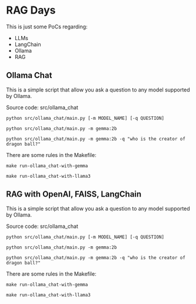 # RAG Days

This is just some PoCs regarding:

- LLMs
- LangChain
- Ollama
- RAG

## Ollama Chat

This is a simple script that allow you ask a question to any model supported
by Ollama.

Source code: src/ollama_chat

```shell
python src/ollama_chat/main.py [-m MODEL_NAME] [-q QUESTION]

python src/ollama_chat/main.py -m gemma:2b

python src/ollama_chat/main.py -m gemma:2b -q "who is the creator of dragon ball?"
```

There are some rules in the Makefile:

```shell
make run-ollama_chat-with-gemma

make run-ollama_chat-with-llama3
```

## RAG with OpenAI, FAISS, LangChain

This is a simple script that allow you ask a question to any model supported
by Ollama.

Source code: src/ollama_chat

```shell
python src/ollama_chat/main.py [-m MODEL_NAME] [-q QUESTION]

python src/ollama_chat/main.py -m gemma:2b

python src/ollama_chat/main.py -m gemma:2b -q "who is the creator of dragon ball?"
```

There are some rules in the Makefile:

```shell
make run-ollama_chat-with-gemma

make run-ollama_chat-with-llama3
```
